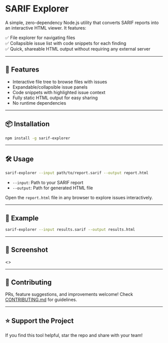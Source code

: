 # SARIF Explorer

A simple, zero-dependency Node.js utility that converts SARIF reports into an interactive HTML viewer. It features:

✅ File explorer for navigating files  
✅ Collapsible issue list with code snippets for each finding  
✅ Quick, shareable HTML output without requiring any external server  

---

## 🚀 Features
- Interactive file tree to browse files with issues  
- Expandable/collapsible issue panels  
- Code snippets with highlighted issue context  
- Fully static HTML output for easy sharing  
- No runtime dependencies  

---

## 📦 Installation

```bash
npm install -g sarif-explorer
```

---

## 🛠️ Usage

```bash
sarif-explorer --input path/to/report.sarif --output report.html
```

- `--input`: Path to your SARIF report  
- `--output`: Path for generated HTML file  

Open the `report.html` file in any browser to explore issues interactively.

---

## 🔧 Example

```bash
sarif-explorer --input results.sarif --output results.html
```

---

## 👀 Screenshot

<<TBD>>

---

## 🤝 Contributing

PRs, feature suggestions, and improvements welcome! Check [CONTRIBUTING.md](CONTRIBUTING.md) for guidelines.

---

## ⭐ Support the Project

If you find this tool helpful, star the repo and share with your team!
